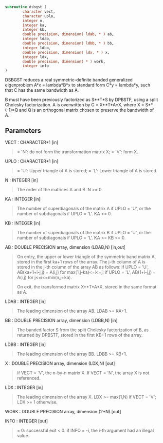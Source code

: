 ```fortran
subroutine dsbgst (
        character vect,
        character uplo,
        integer n,
        integer ka,
        integer kb,
        double precision, dimension( ldab, * ) ab,
        integer ldab,
        double precision, dimension( ldbb, * ) bb,
        integer ldbb,
        double precision, dimension( ldx, * ) x,
        integer ldx,
        double precision, dimension( * ) work,
        integer info
)
```

DSBGST reduces a real symmetric-definite banded generalized
eigenproblem  A\*x = lambda\*B\*x  to standard form  C\*y = lambda\*y,
such that C has the same bandwidth as A.

B must have been previously factorized as S\*\*T\*S by DPBSTF, using a
split Cholesky factorization. A is overwritten by C = X\*\*T\*A\*X, where
X = S\*\*(-1)\*Q and Q is an orthogonal matrix chosen to preserve the
bandwidth of A.

## Parameters
VECT : CHARACTER\*1 [in]
> = 'N':  do not form the transformation matrix X;
> = 'V':  form X.

UPLO : CHARACTER\*1 [in]
> = 'U':  Upper triangle of A is stored;
> = 'L':  Lower triangle of A is stored.

N : INTEGER [in]
> The order of the matrices A and B.  N >= 0.

KA : INTEGER [in]
> The number of superdiagonals of the matrix A if UPLO = 'U',
> or the number of subdiagonals if UPLO = 'L'.  KA >= 0.

KB : INTEGER [in]
> The number of superdiagonals of the matrix B if UPLO = 'U',
> or the number of subdiagonals if UPLO = 'L'.  KA >= KB >= 0.

AB : DOUBLE PRECISION array, dimension (LDAB,N) [in,out]
> On entry, the upper or lower triangle of the symmetric band
> matrix A, stored in the first ka+1 rows of the array.  The
> j-th column of A is stored in the j-th column of the array AB
> as follows:
> if UPLO = 'U', AB(ka+1+i-j,j) = A(i,j) for max(1,j-ka)<=i<=j;
> if UPLO = 'L', AB(1+i-j,j)    = A(i,j) for j<=i<=min(n,j+ka).
> 
> On exit, the transformed matrix X\*\*T\*A\*X, stored in the same
> format as A.

LDAB : INTEGER [in]
> The leading dimension of the array AB.  LDAB >= KA+1.

BB : DOUBLE PRECISION array, dimension (LDBB,N) [in]
> The banded factor S from the split Cholesky factorization of
> B, as returned by DPBSTF, stored in the first KB+1 rows of
> the array.

LDBB : INTEGER [in]
> The leading dimension of the array BB.  LDBB >= KB+1.

X : DOUBLE PRECISION array, dimension (LDX,N) [out]
> If VECT = 'V', the n-by-n matrix X.
> If VECT = 'N', the array X is not referenced.

LDX : INTEGER [in]
> The leading dimension of the array X.
> LDX >= max(1,N) if VECT = 'V'; LDX >= 1 otherwise.

WORK : DOUBLE PRECISION array, dimension (2\*N) [out]

INFO : INTEGER [out]
> = 0:  successful exit
> < 0:  if INFO = -i, the i-th argument had an illegal value.
